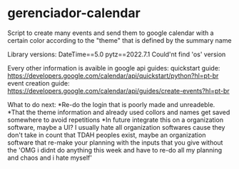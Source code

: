 # gerenciador-calendar
Script to create many events and send them to google calendar with a certain color according to the "theme" that is defined by the summary name

Library versions:
DateTime==5.0
pytz==2022.7.1
Could'nt find 'os' version


Every other information is avaible in google api guides:
quickstart guide:
https://developers.google.com/calendar/api/quickstart/python?hl=pt-br
event creation guide:
https://developers.google.com/calendar/api/guides/create-events?hl=pt-br

What to do next:
*Re-do the login that is poorly made and unreadeble.
*That the theme information and already used collors and names get saved somewhere to avoid repetitions
*In future integrate this on a organization software, maybe a UI? I usually hate all organization softwares cause they don't take in count that TDAH peoples exist,
maybe an organization software that re-make your planning with the inputs that you give without the 'OMG i didnt do anything this week and have to re-do all my planning
and chaos and i hate myself'

